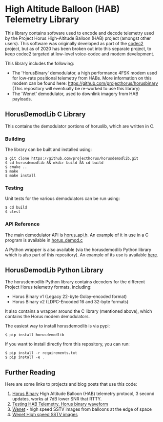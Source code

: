 # High Altitude Balloon (HAB) Telemetry Library

This library contains software used to encode and decode telemetry used by the Project Horus High-Altitude Balloon (HAB) project (amongst other users). This software was originally developed as part of the [codec2](https://github.com/drowe67/codec2) project, but as of 2020 has been broken out into this separate project, to keep codec2 targeted at low-level voice-codec and modem development.

This library includes the following:
* The 'HorusBinary' demodulator, a high performance 4FSK modem used for low-rate positional telemetry from HABs. More information on this modem can be found here: https://github.com/projecthorus/horusbinary  (This repository will eventually be re-worked to use this library)
* The 'Wenet' demodulator, used to downlink imagery from HAB payloads. 


## HorusDemodLib C Library
This contains the demodulator portions of horuslib, which are written in C.

### Building
The library can be built and installed using:

```console
$ git clone https://github.com/projecthorus/horusdemodlib.git
$ cd horusdemodlib && mkdir build && cd build
$ cmake ..
$ make
$ make install
```

### Testing
Unit tests for the various demodulators can be run using:

```console
$ cd build
$ ctest
```

### API Reference
The main demodulator API is [horus_api.h](https://github.com/projecthorus/horusdemodlib/blob/master/src/horus_api.h). An example of it in use in a C program is available in [horus_demod.c](https://github.com/projecthorus/horusdemodlib/blob/master/src/horus_demod.c)

A Python wrapper is also available (via the horusdemodlib Python library which is also part of this repository). An example of its use is available [here](https://github.com/projecthorus/horusdemodlib/blob/master/horusdemodlib/demod.py#L379).


## HorusDemodLib Python Library
The horusdemodlib Python library contains decoders for the different Project Horus telemetry formats, including:
* Horus Binary v1 (Legacy 22-byte Golay-encoded format)
* Horus Binary v2 (LDPC-Encoded 16 and 32-byte formats)

It also contains a wrapper around the C library (mentioned above), which contains the Horus modem demodulators.

The easiest way to install horusdemodlib is via pypi:
```
$ pip install horusdemodlib
```

If you want to install directly from this repository, you can run:
```
$ pip install -r requirements.txt
$ pip install -e .
```


## Further Reading

   Here are some links to projects and blog posts that use this code:

   1. [Horus Binary](https://github.com/projecthorus/horusbinary) High Altitude Balloon (HAB) telemetry protocol, 3 second updates, works at 7dB lower SNR that RTTY.
   1. [Testing HAB Telemetry, Horus binary waveform](http://www.rowetel.com/?p=5906)
   1. [Wenet](https://github.com/projecthorus/wenet) - high speed SSTV images from balloons at the edge of space
   1. [Wenet High speed SSTV images](http://www.rowetel.com/?p=5344)
